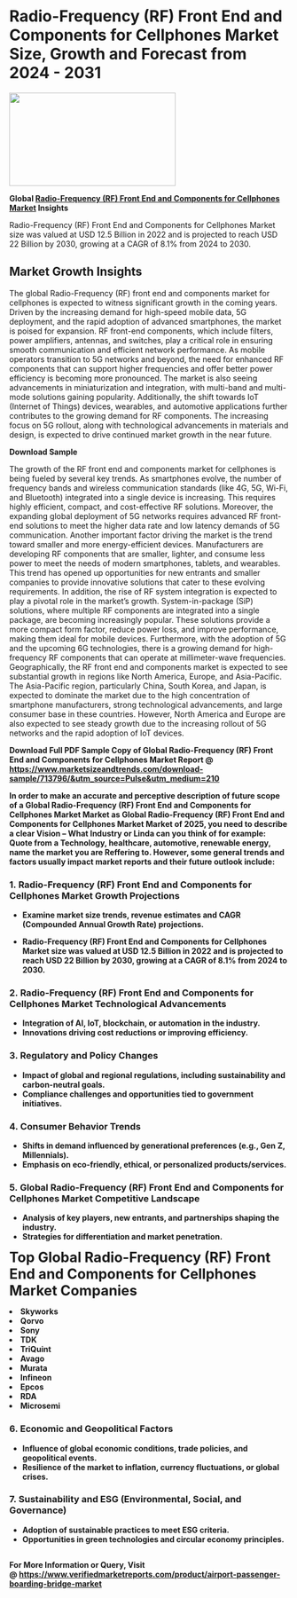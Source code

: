 <H1>Radio-Frequency (RF) Front End and Components for Cellphones Market Size, Growth and Forecast from 2024 - 2031</H1><img class="aligncenter size-medium wp-image-584254" src="https://thirdeyenews.in/wp-content/uploads/2024/09/Global-Market-Research-300x168.jpeg" alt="" width="300" height="168" /><p><strong>Global&nbsp;<a href="https://www.marketsizeandtrends.com/download-sample/713796/&amp;utm_source=Pulse&amp;utm_medium=210">Radio-Frequency (RF) Front End and Components for Cellphones Market</a> Insights</strong></p><p>Radio-Frequency (RF) Front End and Components for Cellphones Market size was valued at USD 12.5 Billion in 2022 and is projected to reach USD 22 Billion by 2030, growing at a CAGR of 8.1% from 2024 to 2030.</p><p><h2>Market Growth Insights</h2> <p>The global Radio-Frequency (RF) front end and components market for cellphones is expected to witness significant growth in the coming years. Driven by the increasing demand for high-speed mobile data, 5G deployment, and the rapid adoption of advanced smartphones, the market is poised for expansion. RF front-end components, which include filters, power amplifiers, antennas, and switches, play a critical role in ensuring smooth communication and efficient network performance. As mobile operators transition to 5G networks and beyond, the need for enhanced RF components that can support higher frequencies and offer better power efficiency is becoming more pronounced. The market is also seeing advancements in miniaturization and integration, with multi-band and multi-mode solutions gaining popularity. Additionally, the shift towards IoT (Internet of Things) devices, wearables, and automotive applications further contributes to the growing demand for RF components. The increasing focus on 5G rollout, along with technological advancements in materials and design, is expected to drive continued market growth in the near future.</p> <p><strong>Download Sample</strong></p> <p>The growth of the RF front end and components market for cellphones is being fueled by several key trends. As smartphones evolve, the number of frequency bands and wireless communication standards (like 4G, 5G, Wi-Fi, and Bluetooth) integrated into a single device is increasing. This requires highly efficient, compact, and cost-effective RF solutions. Moreover, the expanding global deployment of 5G networks requires advanced RF front-end solutions to meet the higher data rate and low latency demands of 5G communication. Another important factor driving the market is the trend toward smaller and more energy-efficient devices. Manufacturers are developing RF components that are smaller, lighter, and consume less power to meet the needs of modern smartphones, tablets, and wearables. This trend has opened up opportunities for new entrants and smaller companies to provide innovative solutions that cater to these evolving requirements. In addition, the rise of RF system integration is expected to play a pivotal role in the market’s growth. System-in-package (SiP) solutions, where multiple RF components are integrated into a single package, are becoming increasingly popular. These solutions provide a more compact form factor, reduce power loss, and improve performance, making them ideal for mobile devices. Furthermore, with the adoption of 5G and the upcoming 6G technologies, there is a growing demand for high-frequency RF components that can operate at millimeter-wave frequencies. Geographically, the RF front end and components market is expected to see substantial growth in regions like North America, Europe, and Asia-Pacific. The Asia-Pacific region, particularly China, South Korea, and Japan, is expected to dominate the market due to the high concentration of smartphone manufacturers, strong technological advancements, and large consumer base in these countries. However, North America and Europe are also expected to see steady growth due to the increasing rollout of 5G networks and the rapid adoption of IoT devices. <p><strong></p><p><span class=""><strong>Download Full PDF Sample Copy of Global Radio-Frequency (RF) Front End and Components for Cellphones Market Report</strong> @ <a href="https://www.marketsizeandtrends.com/download-sample/713796/&amp;utm_source=Pulse&amp;utm_medium=210" target="_blank">https://www.marketsizeandtrends.com/download-sample/713796/&amp;utm_source=Pulse&amp;utm_medium=210</a></span></p><p>In order to make an accurate and perceptive description of future scope of a Global&nbsp;Radio-Frequency (RF) Front End and Components for Cellphones Market Market as Global&nbsp;Radio-Frequency (RF) Front End and Components for Cellphones Market Market of 2025, you need to describe a clear Vision &ndash; What Industry or Linda can you think of for example: Quote from a Technology, healthcare, automotive, renewable energy, name the market you are Reffering to. However, some general trends and factors usually impact market reports and their future outlook include:</p><h3>1.&nbsp;<strong>Radio-Frequency (RF) Front End and Components for Cellphones Market Growth Projections</strong></h3><ul><li>Examine market size trends, revenue estimates and CAGR (Compounded Annual Growth Rate) projections.</li><li><p>Radio-Frequency (RF) Front End and Components for Cellphones Market size was valued at USD 12.5 Billion in 2022 and is projected to reach USD 22 Billion by 2030, growing at a CAGR of 8.1% from 2024 to 2030.</p></li></ul><h3>2.&nbsp;<strong>Radio-Frequency (RF) Front End and Components for Cellphones Market Technological Advancements</strong></h3><ul><li>Integration of AI, IoT, blockchain, or automation in the industry.</li><li>Innovations driving cost reductions or improving efficiency.</li></ul><h3>3.&nbsp;<strong>Regulatory and Policy Changes</strong></h3><ul><li>Impact of global and regional regulations, including sustainability and carbon-neutral goals.</li><li>Compliance challenges and opportunities tied to government initiatives.</li></ul><h3>4.&nbsp;<strong>Consumer Behavior Trends</strong></h3><ul><li>Shifts in demand influenced by generational preferences (e.g., Gen Z, Millennials).</li><li>Emphasis on eco-friendly, ethical, or personalized products/services.</li></ul><h3>5.&nbsp;<strong>Global Radio-Frequency (RF) Front End and Components for Cellphones Market Competitive Landscape</strong></h3><ul><li>Analysis of key players, new entrants, and partnerships shaping the industry.</li><li>Strategies for differentiation and market penetration.</li></ul><p data-pm-slice="1 1 []"><span style="color: inherit; font-family: inherit; font-size: 25px;">Top Global Radio-Frequency (RF) Front End and Components for Cellphones Market Companies</span></p><div class="" data-test-id=""><p><li>Skyworks</li><li> Qorvo</li><li> Sony</li><li> TDK</li><li> TriQuint</li><li> Avago</li><li> Murata</li><li> Infineon</li><li> Epcos</li><li> RDA</li><li> Microsemi</li></p></div><h3>6.&nbsp;<strong>Economic and Geopolitical Factors</strong></h3><ul><li>Influence of global economic conditions, trade policies, and geopolitical events.</li><li>Resilience of the market to inflation, currency fluctuations, or global crises.</li></ul><h3>7.&nbsp;<strong>Sustainability and ESG (Environmental, Social, and Governance)</strong></h3><ul><li>Adoption of sustainable practices to meet ESG criteria.</li><li>Opportunities in green technologies and circular economy principles.</li></ul><h2><strong style="font-size: 14px;">For More Information or Query, Visit @&nbsp;</strong><a style="background-color: #ffffff; font-size: 14px;" href="https://www.marketsizeandtrends.com/report/radio-frequency-rf-front-end-and-components-for-cellphones-market/" target="_blank">https://www.verifiedmarketreports.com/product/airport-passenger-boarding-bridge-market</a></h2>
